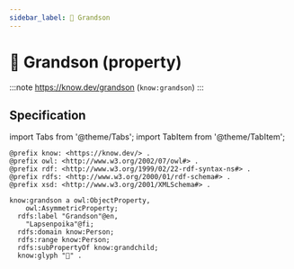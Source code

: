 ```yaml
---
sidebar_label: 🧒 Grandson
---
```


# 🧒 Grandson (property)

:::note
https://know.dev/grandson
(`know:grandson`)
:::

## Specification

import Tabs from '@theme/Tabs';
import TabItem from '@theme/TabItem';

<Tabs>
<TabItem value="turtle" label="Turtle">

```turtle
@prefix know: <https://know.dev/> .
@prefix owl: <http://www.w3.org/2002/07/owl#> .
@prefix rdf: <http://www.w3.org/1999/02/22-rdf-syntax-ns#> .
@prefix rdfs: <http://www.w3.org/2000/01/rdf-schema#> .
@prefix xsd: <http://www.w3.org/2001/XMLSchema#> .

know:grandson a owl:ObjectProperty,
    owl:AsymmetricProperty;
  rdfs:label "Grandson"@en,
    "Lapsenpoika"@fi;
  rdfs:domain know:Person;
  rdfs:range know:Person;
  rdfs:subPropertyOf know:grandchild;
  know:glyph "🧒" .

```

</TabItem>
</Tabs>
